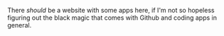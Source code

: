There _should_ be a website with some apps here, if I'm not so hopeless figuring out the black magic that comes with Github and coding apps in general.
